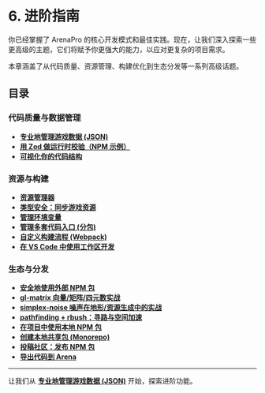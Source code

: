 # 6. 进阶指南

你已经掌握了 ArenaPro 的核心开发模式和最佳实践。现在，让我们深入探索一些更高级的主题，它们将赋予你更强大的能力，以应对更复杂的项目需求。

本章涵盖了从代码质量、资源管理、构建优化到生态分发等一系列高级话题。

## 目录

### 代码质量与数据管理

- [**专业地管理游戏数据 (JSON)**](./json.md)
- [**用 Zod 做运行时校验（NPM 示例）**](./npm-zod-runtime-validation.md)
- [**可视化你的代码结构**](./nodeGraph.md)

### 资源与构建

- [**资源管理器**](./resources.md)
- [**类型安全：同步游戏资源**](./asset-synchronization.md)
- [**管理环境变量**](./env.md)
- [**管理多套代码入口 (分包)**](./bulidName.md)
- [**自定义构建流程 (Webpack)**](./webpackPlugins.md)
- [**在 VS Code 中使用工作区开发**](./vscode-workspace.md)

### 生态与分发

- [**安全地使用外部 NPM 包**](./npmPackage.md)
- [**gl-matrix 向量/矩阵/四元数实战**](./gl-matrix.md)
- [**simplex-noise 噪声在地形/资源生成中的实战**](./simplex-noise.md)
- [**pathfinding + rbush：寻路与空间加速**](./pathfinding-rbush.md)
- [**在项目中使用本地 NPM 包**](./local-npm-package.md)
- [**创建本地共享包 (Monorepo)**](./monorepo-workflow.md)
- [**投稿社区：发布 NPM 包**](./contributing-to-dao3fun.md)
- [**导出代码到 Arena**](./toArena.md)

---

让我们从 **[专业地管理游戏数据 (JSON)](./json.md)** 开始，探索进阶功能。
